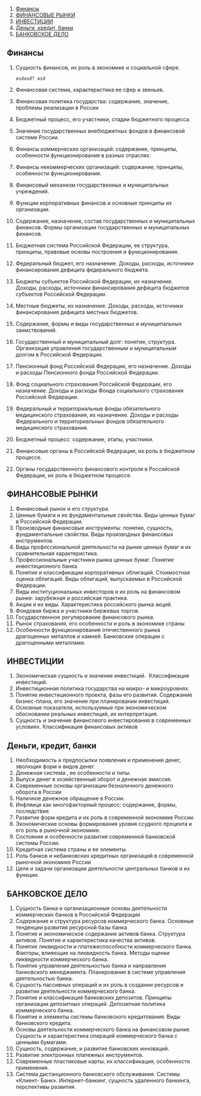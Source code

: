 1. [Финансы](#finance)
2. [ФИНАНСОВЫЕ РЫНКИ](#financial_markets)
3. [ИНВЕСТИЦИИ](#invesments)
4. [Деньги, кредит, банки](#money_credit_banks)
5. [БАНКОВСКОЕ ДЕЛО](#banking)




## <a name="finance"></a>Финансы

1. Сущность финансов, их роль в экономике и социальной сфере.
    ```
   asdasd? asd
   ```

2. Финансовая система, характеристика ее сфер и звеньев.
3. Финансовая политика государства: содержание, значение, проблемы реализации в России
4. Бюджетный процесс, его участники, стадии бюджетного процесса.
5. Значение государственных внебюджетных фондов в финансовой системе России.
6. Финансы коммерческих организаций: содержание, принципы, особенности функционирования в разных отраслях.
7. Финансы некоммерческих организаций: содержание, принципы, особенности функционирования.
8. Финансовый механизм государственных и муниципальных учреждений.
9. Функции корпоративных финансов и основные принципы их организации.
10. Содержание, назначение, состав государственных и муниципальных финансов. Формы организации государственных и муниципальных финансов.
11. Бюджетная система Российской Федерации, ее структура, принципы, правовые основы построения и функционирования.
12. Федеральный бюджет, его назначение. Доходы, расходы, источники финансирования дефицита федерального бюджета.
13. Бюджеты субъектов Российской Федерации, их назначение. Доходы, расходы, источники финансирования дефицита бюджетов субъектов Российской Федерации.
14. Местные бюджеты, их назначение. Доходы, расходы, источники финансирования дефицита местных бюджетов.
15. Содержание, формы и виды государственных и муниципальных заимствований.
16. Государственный и муниципальный долг: понятие, структура. Организация управления государственным и муниципальным долгом в Российской Федерации.
17. Пенсионный фонд Российской Федерации, его назначение. Доходы и расходы Пенсионного фонда Российской Федерации.
18. Фонд социального страхования Российской Федерации, его назначение. Доходы и расходы Фонда социального страхования Российской Федерации.
19. Федеральный и территориальные фонды обязательного медицинского страхования, их назначение. Доходы и расходы Федерального и территориальных фондов обязательного медицинского страхования.
20. Бюджетный процесс: содержание, этапы, участники.
21. Финансовые органы в Российской Федерации, их роль в бюджетном процессе.
22. Органы государственного финансового контроля в Российской Федерации, их роль в бюджетном процессе.

## <a name="financial_markets"></a>ФИНАНСОВЫЕ РЫНКИ

1. Финансовый рынок и его структура. 
2. Ценные бумаги и их фундаментальные свойства. Виды ценных бумаг в Российской Федерации.
3. Производные финансовые инструменты: понятие, сущность, фундаментальные свойства. Виды производных финансовых инструментов.
4. Виды профессиональной деятельности на рынке ценных бумаг и их сравнительная характеристика.
5. Профессиональные участники рынка ценных бумаг. Понятие инвестиционного банка.
6. Понятие и классификации корпоративных облигаций. Стоимостная оценка облигаций. Виды облигаций, выпускаемых в Российской Федерации.
7. Виды институциональных инвесторов и их роль на финансовом рынке: зарубежная и российская практика.
8. Акции и их виды. Характеристика российского рынка акций.
9. Фондовая биржа и участники биржевых торгов.
10. Государственное регулирование финансового рынка.
11. Рынок страхования, его особенности и роль в экономике страны
12. Особенности функционирования отечественного рынка драгоценных металлов и камней. Банковские операции с драгоценными металлами.

## <a name="invesments"></a>ИНВЕСТИЦИИ

1. Экономическая сущность и значение инвестиций.  Классификация инвестиций.
2. Инвестиционная политика государства на макро- и микроуровнях.
3. Понятие инвестиционного проекта, фазы его развития. Содержание бизнес-плана, его значение при планировании инвестиций.
4. Основные показатели, используемые при экономическом обосновании реальных инвестиций, их интерпретация.
5. Сущность и значение финансового инвестирования в современных условиях. Классификация финансовых активов


## <a name="money_credit_banks"></a>Деньги, кредит, банки

1. Необходимость и предпосылки появления и применения денег, эволюция форм и видов денег.
2. Денежная система , ее особенности и типы.
3. Выпуск денег в хозяйственный оборот и денежная эмиссия.
4. Современные основы организации безналичного денежного оборота в России
5. Наличное денежное обращение в России.
6. Инфляиця как многофакторный процесс: содержание, формы, последствия
7. Развитие форм кредита и их роль в современной экономике России.
8. Экономические основы формирования уровня ссудного процента и его роль в рыночной экономике.
9. Состояние и особенности развития современной банковской системы России.
10. Кредитная система страны и ее элементы.
11. Роль банков и небанковских кредитных организаций в современной рыночной экономике России
12. Цели и задачи организации деятельности центральных банков и их функции.

## <a name="banking"></a>БАНКОВСКОЕ ДЕЛО

1. Сущность банка  и организационные основы деятельности коммерческих банков в Российской Федерации 
2. Содержание и структура ресурсов коммерческого банка. Основные тенденции развития ресурсной базы банка
3. Понятие и экономическое содержание активов банка. Структура активов. Понятие и характеристика качества активов. 
4. Понятие ликвидности и платежеспособности коммерческого банка. Факторы, влияющие на ликвидность банка. Методы оценки ликвидности коммерческого банка.
5. Понятие управления деятельностью банка и направления банковского менеджмента. Планирование в системе управления деятельностью банка. 
6. Сущность пассивных операций и их роль в создании ресурсов и развитии деятельности коммерческого банка.  
7. Понятие и классификация банковских депозитов. Принципы организации депозитных операций. Депозитная политика          коммерческого банка. 
8. Понятие и элементы системы банковского кредитования. Виды банковского кредита. 
9. Основы деятельности коммерческого банка на финансовом  рынке. Сущность и характеристика операций коммерческого банка с ценными бумагами. 
10. Сущность, содержание, и развитие банковских инноваций. 
11. Развитие электронных платежных инструментов. 
12. Современные пластиковые карты, их классификация, особенности применения.
13. Система дистанционного банковского обслуживания. Системы «Клиент- Банк». Интернет-банкинг, сущность удаленного банкинга, перспективы развития. 

